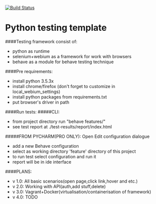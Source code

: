 [![Build Status](https://travis-ci.org/ShinKaiRyuu/Python-testing-template.svg?branch=master)](https://travis-ci.org/ShinKaiRyuu/Python-testing-template)
# Python testing template

####Testing framework consist of:

* python as runtime
* selenium+webium as a framework for work with browsers
* behave as a module for behave testing technique

####Pre requirements:
- install python 3.5.3x
- install chrome/firefox (don't forget to customize in local_webium_settings)
- install python packages from requirements.txt
- put browser's driver in path

####Run tests:
#####CLI:

- from project directory run "behave features/"
- see test report at ./test-results/report/index.html

#####FROM PYCHARM(PRO ONLY):
Open Edit configuration dialogue
- add a new Behave configuration    
- select as working directory 'feature' directory of this project
- to run test select configuration and run it
- report will be in ide interface


####PLANS:
- v 1.0: All basic scenarios(open page,click link,hover and etc.)
- v 2.0: Working with API(auth,add stuff,delete)
- v 3.0: Vagrant+Docker(virtualisation/containerisation of framework)
- v 4.0: TODO
